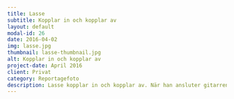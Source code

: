 ```yaml
---
title: Lasse
subtitle: Kopplar in och kopplar av
layout: default
modal-id: 26
date: 2016-04-02
img: lasse.jpg
thumbnail: lasse-thumbnail.jpg
alt: Kopplar in och kopplar av
project-date: April 2016
client: Privat
category: Reportagefoto
description: Lasse kopplar in och kopplar av. När han ansluter gitarren i datorhörnan inne i sovrummet försvinner han för en stund. Där, i världen som sträcker sig mellan två hörlurskåpor, filar han på någon slinga eller spelar in idéer till nya låtar. Han har spelat i band sedan 1980. Störst spridning har förmodligen musiken med det spanska bandet Décima Víctima fått, vars låtar påminner om Joy Division. Nuförtiden, med fru, barn och villa, är livspusslet med individuellt gitarrspelande i sovrummet lättast att lägga. Lasse säger att han inte satsar längre, att han är nöjd att ha musiken på hobbynivå i form av sköna inpluggade stunder om kvällarna. Samtidigt läser jag mellan notraderna att det bor någon därinne som vill nå ut på bred front.
---
```

